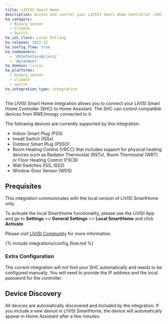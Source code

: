```yaml
---
title: LIVISI Smart Home
description: Access and control your LIVISI Smart Home Controller (SHC) and its connected RWE/innogy devices.
ha_category:
  - Binary Sensor
  - Climate
  - Switch
ha_iot_class: Local Polling
ha_release: 2022.12
ha_config_flow: true
ha_codeowners:
  - '@StefanIacobLivisi'
  - '@planbnet'
ha_domain: livisi
ha_platforms:
  - binary_sensor
  - climate
  - switch
ha_integration_type: integration
---
```


The LIVISI Smart Home integration allows you to connect your LIVISI Smart Home Controller (SHC) to Home Assistant. The SHC can control compatible devices from RWE/innogy connected to it.
 
The following devices are currently supported by this integration:
 
- Indoor Smart Plug (PSS)
- Inwall Switch (ISSx)
- Outdoor Smart Plug (PSSO)
- Room Heating Control (VRCC) that includes support for physical heating devices such as Radiator Thermostat (RSTx), Room Thermostat (WRT) or Floor Heating Control (FSC8)
- Wall Switches (ISS, ISS2)
- Window-Door Sensor (WDS)
 
## Prequisites
 
This integration communicates with the local version of LIVISI SmartHome only. 
 
To activate the local SmartHome functionality, please use the LIVISI App and go to **Settings** >> **General Settings** >> **Local SmartHome** and click **Activate**.
 
Please visit [LIVISI Community](https://community.livisi.de) for more information.
 
{% include integrations/config_flow.md %}
 
### Extra Configuration
 
The current integration will not find your SHC automatically and needs to be configured manually. You will need to provide the IP address and the local password for the controller.
 
## Device Discovery

All devices are automatically discovered and included by the integration. If you include a new device in LIVISI SmartHome, the device will automatically appear in Home Assistant after a few minutes.
